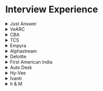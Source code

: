 # Interview Experience

<details>
<summary>Just Answer</summary>

 #### Difference between Hashtable and Dictionary
 A **dictionary** is a general concept that maps keys to values. <br />
 ```
var customers = new Dictionary<string, Customer>();
...
Customer customer = customers["Ali G"];
```
 A **hash table** is a data structure that maps keys to values by taking the hash value of the key (by applying some hash function to it) and mapping that to a bucket where one or more values are stored.
 ```
var customers = new Hashtable();
...
Customer customer = customers["Ali G"] as Customer;
```
 | Dictionary  | Hashtable |
| ------------- | ------------- |
| Needs own thread synchronization	| Offers thread safe version through Synchronized() method |
| Enumerated item: KeyValuePair	| Enumerated item: DictionaryEntry | 
| Newer (> .NET 2.0)| 	Older (since .NET 1.0) | 
| is in System.Collections.Generic| 	is in System.Collections | 
| Request to non-existing key throws exception | 	Request to non-existing key returns null |
| potentially a bit faster for value types |	bit slower (needs boxing/unboxing) for value types |

 #### Middleware
 Middleware is software that different applications use to communicate with each other.Middleware offers a standard Application Programming Interface (API) to manage the required input and output of data from the component. The internal linking with the component is hidden from the user. Developers use the APIs to request the services that they need from the software components. 
 Example:<br />
 1. **API (application programming interface)** middleware
  Provides tools developers can use to create, expose and manage APIs for their applications.
1. **Remote procedure call (RPC) middleware**
Allows one application to trigger a function in another application, whether they reside in the same network.
1. **Database middleware** : ODBC, JDBC and transaction processing monitors
   
 #### Dependecy Injection
 Dependency injection aims to separate the concerns of constructing objects and using them, leading to loosely coupled programs.The pattern ensures that an object or function which wants to use a given service should not have to know how to construct those services.
 
There are various ways to implement C# Dependency Injection:
- Constructor Dependency Injection.
- Property Dependency Injection.
- Method Dependency Injection.
 > https://learn.microsoft.com/en-us/dotnet/core/extensions/dependency-injection

#### Exception handling
A try block is used by C# programmers to partition code that might be affected by an exception. Associated catch blocks are used to handle any resulting exceptions. A finally block contains code that is run whether or not an exception is thrown in the try block, such as releasing resources that are allocated in the try block. A try block requires one or more associated catch blocks, or a finally block, or both.
> https://learn.microsoft.com/en-us/dotnet/csharp/fundamentals/exceptions/exception-handling

</details>

<details>
<summary>VeARC</summary>

 #### Paralell programming and Concurrent Programming
##### Concurrent programming
Multiple processes are executed during a period of time.<br />
Examples:
1. Threading: Used in C# to achieve concurrency
1. Event loop: Used in JavaScript to coordinate the order in which instructions are executed<br />
##### Parallel programming
 Multiple tasks or subtasks of the same task run at the same time <br />
Examples:
1. Multitasking: Used in Python to achieve parallelism
2. Multicore or distributed systems: Required for parallel programs

   ![image](https://github.com/dhananjaya-poojari/Interview-preparation/assets/77887564/101308c1-b65e-4b4a-b459-57712246c269)

> https://www.linkedin.com/advice/0/whats-difference-between-concurrent-parallel-programming
 #### Differences Between Scoped, Transient, And Singleton Service or Three service lifetimes available with the Microsoft Dependency Injection container
 Service lifetimes define the conditions under which a service instance is created and disposed of.
1. Singleton <br />
A single instance of a resource that is shared across the application. Singleton services are good for objects that are expensive to create or need to maintain global state. They can also be used for logging services, feature flags, and email services.
```
services.AddSingleton<ILoggingService, LoggingService>();
```
2. Transient <br />
A new instance of a resource is created each time it's requested. Transient services are good for lightweight services with little or no state.
```
services.AddTransient<IGuidGenerator, GuidGenerator>();
```
3. Scoped <br />
Within a single request, the same instance will be used wherever it is injected. However, once the request ends, those instances will be disposed of.
A single instance of a resource is shared within a specific scope, such as an HTTP request. Scoped services are good for maintaining state or sharing data within a single request.
```
services.AddScoped<IAuthService,AuthService>();
```
> https://www.c-sharpcorner.com/article/differences-between-scoped-transient-and-singleton-service/
> https://mwaseemzakir.substack.com/p/ep-62-dependency-injection-explained?ref=dailydev
 #### Abstract Class
The abstract modifier indicates that the thing being modified has a missing or incomplete implementation. 
```
abstract class Shape
{
    public abstract int GetArea();
}

class Square : Shape
{
    private int _side;

    public Square(int n) => _side = n;

    // GetArea method is required to avoid a compile-time error.
    public override int GetArea() => _side * _side;

    static void Main()
    {
        var sq = new Square(12);
        Console.WriteLine($"Area of the square = {sq.GetArea()}");
    }
}
```
 #### Thread and Task 
 **Task** <br />
 Tasks class to let you create tasks and run them asynchronously.A task is an object that represents some work that should be done. The task can tell you if the work is completed and if the operation returns a result, the task gives you the result.< br />
 Example: Basically, a Task<T> "promises" to return you a T, but not right now honey, I'm kinda busy, why don't you come back later?<br />
 **Thread**<br />
  A Thread is a small set of executable instructions.When the time comes when the application is required to perform few tasks at the same time.A thread is one of the many possible workers which performs that task.
 > https://stackoverflow.com/questions/4130194/what-is-the-difference-between-task-and-thread
 #### Generics in C#
Generics in C# is a feature that allows users to create reusable code. It enables users to create classes, methods, and interfaces that work with different data types without explicitly defining the data type.
```
// Declare the generic class.
public class GenericList<T>
{
    public void Add(T input) { }
}
class TestGenericList
{
    private class ExampleClass { }
    static void Main()
    {
        // Declare a list of type int.
        GenericList<int> list1 = new GenericList<int>();
        list1.Add(1);

        // Declare a list of type string.
        GenericList<string> list2 = new GenericList<string>();
        list2.Add("");

        // Declare a list of type ExampleClass.
        GenericList<ExampleClass> list3 = new GenericList<ExampleClass>();
        list3.Add(new ExampleClass());
    }
}
```
> https://learn.microsoft.com/en-us/dotnet/csharp/fundamentals/types/generics
 #### Attribute Routing in ASP.NET MVC
 Attribute routing is a feature in ASP.NET Core MVC that allows users to define routes directly on their controller and action methods.
 > https://learn.microsoft.com/en-us/aspnet/web-api/overview/web-api-routing-and-actions/attribute-routing-in-web-api-2
### 2nd Round
#### Difference between IQueryable vs IEnumerable
![image](https://github.com/dhananjaya-poojari/Interview-preparation/assets/77887564/9563228e-b634-4ff8-aa9c-109395c73f31)

#### Differences between ExpandoObject, DynamicObject and dynamic
The `dynamic` keyword is used to declare variables that should be late-bound. If you want to use late binding, for any real or imagined type, you use the dynamic keyword and the compiler does the rest.

`ExpandoObject` is a simple class which allows you to add members to an instance and use them dynamically.<br />
`DynamicObject` is a more advanced implementation which can be inherited to easily provide customized behavior.
```
dynamic expando = new ExpandoObject();
```
#### Shallow and Deep copy 
a shallow copy duplicates the structure of a collection, but not the elements. A deep copy duplicates everything.

`Shallow copy`<br />
Creates a new collection object and populates it with references. The reference types inside the original object remain shared between the original and the copied object.
To make a shallow copy of an array in C#, you can use the `Array.Clone()` method.
```
A ob1 = new A();
ob1.a = 10;
A ob2 = new A();
ob2 = ob1;

ob1.a = 5;
// <-- If you see value of ob2.a after this line, it will be 5.
```
`Deep copy`<br />
Creates a new object and then recursively populates it with copies of the original's child object. Each reference type in the original is also deeply copied. The copied object gets its own instances of each reference type.
```
 A ob1 = new A();
 ob1.a = 10;
 A ob2 = new A();
 ob2.a = ob1.a;

 ob1.a = 5;
// <-- If you see value of ob2.a after this line, it will be 10.
```
</details>

<details>
<summary>CBA</summary>

 #### Asynchronous programming 
 Asynchronous programming is a technique that allows a program to run a second set of instructions while focusing on its primary process. It enables a program to start a long-running task and still be responsive to other events while that task runs. Asynchronous programming is a `non-blocking architecture`, which means it doesn't block further execution while one or more operations are in progress. With async programming, multiple related operations can run concurrently without waiting for other tasks to complete. 

![image](https://github.com/dhananjaya-poojari/Interview-preparation/assets/77887564/399464fa-c824-4a5c-833b-31d110903070)

#### Middleware
![image](https://github.com/dhananjaya-poojari/Interview-preparation/assets/77887564/35ed0037-40ea-4c85-9d55-de6c34f663a2)

Middleware components for common app scenarios:

1. Exception/error handling
   - When the app runs in the Development environment:
      - Developer Exception Page Middleware `(UseDeveloperExceptionPage)` reports app runtime errors.
      - Database Error Page Middleware `(UseDatabaseErrorPage)` reports database runtime errors.
   - When the app runs in the Production environment:
      - Exception Handler Middleware `(UseExceptionHandler)` catches exceptions thrown in the following middlewares.
      -  HTTP Strict Transport Security Protocol (HSTS) Middleware `(UseHsts)` adds the Strict-Transport-Security header.
3. HTTPS Redirection Middleware `(UseHttpsRedirection)` redirects HTTP requests to HTTPS.
4. Static File Middleware `(UseStaticFiles)` returns static files and short-circuits further request processing.
5. Cookie Policy Middleware `(UseCookiePolicy)` conforms the app to the EU General Data Protection Regulation (GDPR) regulations.
6. Routing Middleware `(UseRouting)` to route requests.
7. Authentication Middleware `(UseAuthentication)` attempts to authenticate the user before they're allowed access to secure resources.
8. Authorization Middleware `(UseAuthorization)` authorizes a user to access secure resources.
9. Session Middleware `(UseSession)` establishes and maintains session state. If the app uses session state, call Session Middleware after Cookie Policy Middleware and before MVC Middleware.
10. Endpoint Routing Middleware `(UseEndpoints with MapRazorPages)` to add Razor Pages endpoints to the request pipeline.

    > https://learn.microsoft.com/en-us/aspnet/core/fundamentals/middleware/?view=aspnetcore-8.0
#### Custom middleware
Custom middleware in ASP.NET Core allows developers to run code before or after the request-response cycle.The custom middleware component is like any other .NET class with `Invoke()` method. However, to execute next middleware in a sequence, it should have RequestDelegate type parameter in the constructor.
```
public class CustomMiddleware
{
    private readonly RequestDelegate _next;

    public CustomMiddleware(RequestDelegate next)
    {
        _next = next;
    }

    public async Task InvokeAsync(HttpContext context)
    {
        // Code to execute before the next middleware
        Console.WriteLine("Custom Middleware: Incoming request");

        await _next(context); // Call the next middleware

        // Code to execute after the next middleware
        Console.WriteLine("Custom Middleware: Outgoing response");
    }
}

public static class RequestCultureMiddlewareExtensions
{
    public static IApplicationBuilder UseRequestCulture(
        this IApplicationBuilder builder)
    {
        return builder.UseMiddleware<CustomMiddleware>();
    }
}
```
The middleware class must include:

1. A public constructor with a parameter of type `RequestDelegate`.
2. A public method named `Invoke` or `InvokeAsync`. This method must:
3. Return a `Task`.
   - Accept a first parameter of type `HttpContext`.
 > https://learn.microsoft.com/en-us/aspnet/core/fundamentals/middleware/write?view=aspnetcore-8.0

#### Response Caching Middleware
The middleware determines when responses are cacheable, stores responses, and serves responses from cache.
```
var builder = WebApplication.CreateBuilder(args);

builder.Services.AddResponseCaching();

var app = builder.Build();

app.UseHttpsRedirection();

// UseCors must be called before UseResponseCaching
//app.UseCors();

app.UseResponseCaching();

// Controller
[HttpGet]
[ResponseCache(Duration = 180, Location = ResponseCacheLocation.Any)]
public IActionResult getCache()
{}
```

#### Map Extension
The Map extension method branches the request pipeline based on matches of the given request path. If the request path starts with the given path, the branch is executed. 
```
    public class Startup
    {
        public Startup(IConfiguration configuration)
        {
            Configuration = configuration;
        }

        public IConfiguration Configuration { get; }

        // This method gets called by the runtime. Use this method to configure the HTTP request pipeline.
        public void Configure(IApplicationBuilder app, IWebHostEnvironment env)
        {
            app.Use(async (context, next) =>
            {
                await context.Response.WriteAsync("Use Middleware Component \n");
                await next();
            });

            app.Map("/testmap", MapCustomMiddleware);

            app.Run(async context => {
                await context.Response.WriteAsync("Run Middleware Component\n");
            });
        }

        private void MapCustomMiddleware(IApplicationBuilder app)
        {
            app.Use(async (context, next) =>
            {
                await context.Response.WriteAsync("Specific URL Logic Middleware using Map Method \n");
            });
        }
    }
```
#### Tuple types
The tuples feature provides concise syntax to group multiple data elements in a lightweight data structure.
```
(double, int) t1 = (4.5, 3);
(string, string, string) LookupName(long id) // tuple return type
{
    ... // retrieve first, middle and last from data storage
    return (first, middle, last); // tuple literal
}
```
#### Delegate and event example
**Delegate**
```
using System;

namespace Delegates
{
    // Delegate Definition
    public delegate int operation(int x, int y);

    class Program
    {
        // Method that is passes as an Argument
        // It has same signature as Delegates
        static int Addition(int a, int b)
        {
            return a + b;
        }
        static int Multiple(int a, int b)
        {
            return a*b;
        }

        static void Main(string[] args)
        {
            // Delegate instantiation
            operation obj = new operation(Addition);
            operation[] objArr =
                     {
                      new operation(Addition),
                      new operation(Multiple)
                     };

            // output
            Console.WriteLine("Addition is={0}",obj(23,27));
            Console.WriteLine("Addition is={0}",objArr[1](23,27));
            Console.ReadLine();
        }
    }
}
```
**Event** <br />
Event Handlers can't return a value. They are always void.
```
using System;

namespace Delegates
{
    public delegate void DelEventHandler();

    class Program
    {
        public static event DelEventHandler add;

        static void Main(string[] args)
        {
            add += new DelEventHandler(USA);
            add += new DelEventHandler(India);
            add += new DelEventHandler(England);
            add.Invoke(); // or add(); both are same

            Console.ReadLine();
        }
        static void USA()
        {
            Console.WriteLine("USA");
        }

        static void India()
        {
            Console.WriteLine("India");
        }

        static void England()
        {
            Console.WriteLine("England");
        }
    }
}
```
> https://www.c-sharpcorner.com/UploadFile/84c85b/delegates-and-events-C-Sharp-net/

#### lock statement
When you synchronize thread access to a shared resource, lock on a dedicated object instance (for example, private readonly object balanceLock = new object();) or another instance that is unlikely to be used as a lock object by unrelated parts of the code.
```
private readonly object balanceLock = new object();
private decimal balance;
lock (balanceLock)
{
  if (balance >= amount)
  {
   balance -= amount;
   appliedAmount = amount;
  }
}
```
When accessing the balance always access inside lock 
> https://learn.microsoft.com/en-us/dotnet/csharp/language-reference/statements/lock

#### Singleton Design Pattern In C#
Always use sealed for singleton class
```
public sealed class Singleton2 {
    private Singleton2() {}
    private static readonly object lock = new object();
    private static Singleton2 instance = null;
    public static Singleton2 Instance {
        get {
            lock(lock) {
                if (instance == null) {
                    instance = new Singleton2();
                }
                return instance;
            }
        }
    }
}
```
> https://www.c-sharpcorner.com/UploadFile/8911c4/singleton-design-pattern-in-C-Sharp/

#### Difference Truncate and delete
The DELETE command is used to delete particular records from a table. The TRUNCATE command is used to delete the complete data from the table.
</details>

<details>
<summary>TCS</summary>
 
### 1st Round

#### What are the types of routing in ASP.NET MVC?
**Attribute routing**
It will be possible to use the Attribute Routing feature by placing a route on the action method or the controller.
```
[Route(“”)]
```
**Conventional routing**
Once a fresh ASP.net Core MVC application is created by making use of the default template, the app configures a default routing.The default route template is configured by MVC as
```
 {controller=Home}/{action=Index}/{id?}
```

### 2nd Round
#### What is use of singleton design pattern over static class?
 | Singleton Design Pattern  | Static Class |
| ------------- | ------------- |
| Singleton objects are stored in the heap	| static objects are stored in the stack. |
| We can clone a singleton object as long as the designer allows it	| we cannot clone a static class object. | 
| Singleton classes follow object-oriented programming (OOP) principles| 	static classes do not. | 
| We can implement an interface through a singleton class| 	not through the static methods of a class | 
| A singleton can be initialized lazily or asynchronously | a static class is generally initialized when it is first loaded |

#### Task Wait
Waits for the Task to complete execution.
```
public static void Main()
   {
      Task t = Task.Run( () => {
                           // Some operation
                         } );
     t.Wait();
   }
```

#### Difference between var and dynamic    
   | Var  | Dynamic |
| ------------- | ------------- |
| The compiler determines the variable's type at compile time.	| The compiler determines the variable's type during run-time. |
| This type of variable should be initialized when it is declared. As a result, the compiler will determine the type of the variable based on the value it was initialized with.	| This type of variable does not require initialization at the time of declaration. Because at compilation time, the compiler does not know the type of the variable. | 
| Throws an error if a variable is not initialized.	| 	There will be no error if the variable is not initialized. | 
| It can't be used to return values from a function or for properties. It can only be used as a function's local variable. | It can be used to return values from a function or for properties. |

#### What is symmantic Element?
A semantic element clearly describes its meaning to both the browser and the developer.Examples of non-semantic elements: `<div>` and `<span>` - Tells nothing about its content. Examples of semantic elements: `<form>` , `<table>` , and `<article>` - Clearly defines its content.

#### What is Psuedo class and use of that
A pseudo-class is a selector that selects elements that are in a specific state, e.g. they are the first element of their type, or they are being hovered over by the mouse pointer.

#### Can we create our own tag in html
Yes we can create 

> https://stackoverflow.com/questions/5682943/how-to-create-custom-tags-for-html

#### Autocomplete in html
autocomplete is attribute you can use in input, form and etc.

#### SOLID Principle
1. Single-Responsibility Principle
2. Open-Closed Principle
3. Liskov Substitution Principle - This means that every subclass or derived class should be substitutable for their base or parent class.
4. Interface Segregation Principle - A client should never be forced to implement an interface that it doesn’t use, or clients shouldn’t be forced to depend on methods they do not use.
5. Dependency Inversion Principle - Entities must depend on abstractions, not on concretions. It states that the high-level module must not depend on the low-level module, but they should depend on abstractions.

</details>

<details>
<summary>Empyra</summary>

### 1st Round
#### Garbage Collection in .Net
The garbage collector manages the allocation and release of memory for an application. Therefore, developers working with managed code don't have to write code to perform memory management tasks.The GC.Collect method is called. In almost all cases, you don't have to call this method because the garbage collector runs continuously.<br>
Also we can use `IDisposable` Interface for releasing unmanaged resources. We should call/create a object with `using` statement it will trigger dispose method.
We can achieve `using` is basically the equivalent of:
```
var con = new Connection();
    try {
        con.Open()
        //do whatever
    } finally {
        if (con != null) con.Dispose();
    }
```
So it also has the benefit of calling Dispose() even if an unhandled exception is thrown in the code within the block.

#### Difference between throw and throw ex
**throw ex** resets the stack trace (so your errors would appear to originate from HandleException)

**throw** doesn't - the original offender would be preserved.
#### Fourth highest in SQL table
```
select salary from Employee order by salary desc limit 1 offset 4;
```

### 2nd Round
#### How is it possible to create an object from the abstract class?
```
namespace ConsoleApplication1
{
    public class Circle : Shape
    {
        public override void Draw()
        {
            Console.WriteLine("Draw a Circle");
        }
    }

    public abstract class Shape
    {    
        public abstract void Draw();
    }
}
```
You can do like this
```
class Program
{
    static void Main(string[] args)
    {       
        Shape v;
        v = new Circle();
        v.Draw();
    }
}
```
#### Multicast Delegate
```
using System;

delegate void CustomCallback(string s);

class TestClass
{
    static void Hello(string s)
    {
        Console.WriteLine($"  Hello, {s}!");
    }

    static void Goodbye(string s)
    {
        Console.WriteLine($"  Goodbye, {s}!");
    }

    static void Main()
    {
        CustomCallback hiDel, byeDel, multiDel, multiMinusHiDel;

        // Initialize the delegate object hiDel that references the
        hiDel = Hello;

        // Initialize the delegate object byeDel that references the
        byeDel = Goodbye;

        // The two delegates, hiDel and byeDel, are combined to
        multiDel = hiDel + byeDel;

        // Remove hiDel from the multicast delegate, leaving byeDel,
        // which calls only the method Goodbye.
        multiMinusHiDel = multiDel - hiDel;

        Console.WriteLine("Invoking delegate hiDel:");
        hiDel("A");
        Console.WriteLine("Invoking delegate byeDel:");
        byeDel("B");
        Console.WriteLine("Invoking delegate multiDel:");
        multiDel("C");
        Console.WriteLine("Invoking delegate multiMinusHiDel:");
        multiMinusHiDel("D");
    }
}
```
#### Status Code
#### 1xx: Informational
- **100 Continue**: Indicates that the initial part of a request has been received and the client should continue with the request.
- **101 Switching Protocols**: Informs the client that the server is switching protocols as requested by the client.

#### 2xx: Success
- **200 OK**: The request was successful, and the server returned the requested resource.
- **201 Created**: The request was successful, and a new resource was created as a result.
- **202 Accepted**: The request has been accepted for processing, but the processing is not complete.
- **204 No Content**: The request was successful, but there is no content to send in the response.

#### 3xx: Redirection
- **301 Moved Permanently**: The requested resource has been moved to a new URL permanently.
- **302 Found**: The requested resource has been temporarily moved to a different URL.
- **304 Not Modified**: The resource has not been modified since the last request.

#### 4xx: Client Errors
- **400 Bad Request**: The server could not understand the request due to invalid syntax.
- **401 Unauthorized**: Authentication is required and has failed or has not been provided.
- **403 Forbidden**: The server understood the request but refuses to authorize it.
- **404 Not Found**: The requested resource could not be found on the server.
- **405 Method Not Allowed**: The request method is known by the server but is not supported by the target resource.

#### 5xx: Server Errors
- **500 Internal Server Error**: The server encountered an unexpected condition that prevented it from fulfilling the request.
- **501 Not Implemented**: The server does not support the functionality required to fulfill the request.
- **502 Bad Gateway**: The server, while acting as a gateway or proxy, received an invalid response from the upstream server.
- **503 Service Unavailable**: The server is not ready to handle the request, often due to maintenance or overload.
  
#### use strict in JS file
The "use strict" directive enables JavaScript's strict mode. JavaScript's strict mode was introduced in ECMAScript 5. It enforces stricter parsing and error handling on the code at runtime. It also helps you write cleaner code and catch errors and bugs that might otherwise go unnoticed.

### 3rd Round
#### Normalization in SQL
Normalization is the process of organizing data in a database. It includes creating tables and establishing relationships between those tables according to rules designed both to protect the data and to make the database more flexible by eliminating redundancy and inconsistent dependency.

> https://learn.microsoft.com/en-us/office/troubleshoot/access/database-normalization-description#normalizing-an-example-table
#### Group by rules
1.**HAVING Clause**:
   - Use the `HAVING` clause to filter groups based on aggregate calculations.
   - It is similar to the `WHERE` clause but is used for aggregate data.
     
2.**Column Selection**:
   - You can only select columns that are included in the `GROUP BY` clause or aggregate functions.
     
3.**Order of Columns**:
   - The order of columns in the `GROUP BY` clause matters if you're expecting a specific grouping hierarchy.
</details>

<details>
<summary>Alphastream</summary>

#### Mutex vs Semaphore

| Feature      | Mutex                                                                                 | Semaphore                                                                                   |
|--------------|---------------------------------------------------------------------------------------|--------------------------------------------------------------------------------------------|
| **Purpose**  | Ensures that only one thread can access a resource at a time.                         | Controls access to a resource that has a limited number of instances.                       |
| **Ownership**| Only the thread that locked the mutex can unlock it.                                  | Can be incremented or decremented by any thread, not necessarily the one that decremented it. |
| **Usage**    | Typically used to protect critical sections of code from concurrent access.           | Often used to manage access to a pool of resources, like a fixed number of database connections. |
| **Analogy**  | A key to a single-occupancy restroom—only one person can use it at a time, and only that person can unlock the door after use. | A ticket system for a multi-stall restroom with a limited number of stalls; anyone with a ticket can use an available stall. |

</details>

<details>
<summary>Deloitte</summary>

#### What is the best strategy to sync data between DB and redis cache?
Caches are sync'd in two common ways:

1. **Data cached with expiration:** Once cached data has expired, a background process adds fresh data to cache, and so on. Usually there's data that will be refreshed in different intervals: 10 minutes, 1 hour, every day.
2. **Data cached on demand:** When an user requests some data, that request goes through the non-cached road, and that request stores the result in cache, and a limited number of subsequent requests will read cached data directly if cache is available. This approach can fall into #1 one too in terms of cache invalidation interval.

Problem from dynamic/static perspective:

1. **Real/Time approach:** each time a process changes the DB data, you dispatch an event or a message to a queue where a worker handles corresponding indexing of the cache. Some might event implement it as a DB Trigger (I don't like)
2. **Static/delayed approach:** Once a day/hour/minute.. depending on your needs there is a process that does a batch/whole indexing of the DB data to the cache.
#### How controller will validate request body (Model.IsValid)
The `ModelState.IsValid` property will be true if the values were able to bind correctly to the model AND no validation rules were broken in the process.
```
if (!ModelState.IsValid)
{
  return Page();
}

```

#### Difference Between .NET Core and .NET Framework

| Feature                | .NET Core                                                                   | .NET Framework                                                               |
|------------------------|-----------------------------------------------------------------------------|------------------------------------------------------------------------------|
| **Platform**           | Cross-platform (Windows, Linux, macOS)                                       | Windows only                                                                 |
| **Performance**        | Generally faster and more efficient                                          | Comparatively slower                                                          |
| **Deployment Model**   | Self-contained deployments and side-by-side versioning                       | System-wide versioning and shared framework                                  |
| **Microservices**      | Better support for microservices and containers                              | Limited support for microservices and containers                             |
| **API Compatibility**  | Does not support all .NET Framework APIs, focuses on modern development      | Full support for all .NET APIs                                               |
| **Development**        | Ideal for new applications and modernizing existing applications             | Typically used for existing applications and those that rely on Windows-specific features |
| **Release Cycle**      | Rapid release cycle with new features and improvements                       | Slower release cycle, primarily for bug fixes and security patches           |
| **Tooling**            | Supported by Visual Studio, Visual Studio Code, and command-line tools       | Primarily supported by Visual Studio                                         |
| **Open Source**        | Fully open-source and community-driven                                       | Partially open-source                                                        |
</details>

<details>
<summary>First American India</summary>

#### ConfigureAwait in C#
`ConfigureAwait` is a method in C# used to configure how an `await` operation behaves in terms of capturing the current synchronization context. It is especially important in asynchronous programming to avoid potential deadlocks and improve performance.

The `ConfigureAwait` method is used after an `await` expression to specify whether to continue executing the remainder of the async method on the original context captured by the `await`.
#### What is ‘CORS’? What is it used for?
Cross-Origin Resource Sharing (CORS) is a security feature implemented by web browsers that allows or restricts web applications running at one origin (domain) from accessing resources from a different origin. This mechanism is crucial for web security and helps prevent malicious behavior such as cross-site request forgery (CSRF).

When a web application makes a request to a different origin (e.g., a different domain, protocol, or port), the browser sends an HTTP request with an `Origin` header. The server can then respond with specific headers to indicate whether the request is allowed.
#### useReducer in React
useReducer is a React Hook that lets you add a reducer to your component.
> https://react.dev/reference/react/useReducer#usage
#### app.use in .Net Core
In .NET Core, middleware components are used to handle requests and responses in the application pipeline. The `app.Use` method is one of the ways to add middleware to the request processing pipeline in an ASP.NET Core application.

```
app.Use(async (context, next) =>
{
  // Code to execute before the next middleware
  Console.WriteLine("Incoming request: " + context.Request.Path);

  await next.Invoke(); // Call the next middleware

  // Code to execute after the next middleware
  Console.WriteLine("Outgoing response: " + context.Response.StatusCode);
});
```
Explanation
- Anonymous Function: app.Use takes an anonymous function with two parameters: context and next.
context: Represents the HTTP context for the request.
- next: A delegate to invoke the next middleware in the pipeline.
- Before Next: Code executed before calling next.Invoke() runs before the next middleware.
- After Next: Code executed after next.Invoke() runs after the next middleware has completed processing.
#### Worker Process in .Net
A `Worker Service` is also a real process, but is intended as a background service for a front-end application; it starts with the application and stops with the application.

Worker processes provide the execution environment for all web sites and applications configured in IIS.

Now each pool can have one or more worker process. Each worker process is a different program that's run your site, have their alone static variables, they different start stop calls etc. Different worker process are not communicate together, and the only way to exchange data is from common files or a common database. If you have more than one worker process and one of them make long time calculations, then the other can take care to handle the internet calls and show content.

> https://stackoverflow.com/questions/14105345/iis-app-pools-worker-processes-app-domains
#### Application pool
An Application Pool in IIS (Internet Information Services) is a feature that isolates web applications for better security, reliability, availability, and performance. By using application pools, you can ensure that applications run independently of each other.

Many application domains (sites) can have the same application pool, and because they have the same application pool they run under the same processes, and under the same account - and they have the same settings of the pool. If this pool restarts, then all sites under that pools restarts.

#### App domain
In a server you can have many asp.net sites that runs together. Each one site is an app domain.
![image](https://github.com/dhananjaya-poojari/Interview-preparation/assets/77887564/c4519c17-0162-4cfc-8650-7aec668830a3)

#### What is advantage of microservice architeture over monolithic architecture?
| **Aspect**                   | **Monolithic Architecture**                         | **Microservice Architecture**                      |
|------------------------------|-----------------------------------------------------|---------------------------------------------------|
| **Codebase**                 | Single codebase                                     | Multiple codebases                                 |
| **Deployment**               | Unified deployment                                  | Independent deployment                             |
| **Coupling**                 | Tightly coupled                                     | Loosely coupled                                    |
| **Scalability**              | Scalability of the whole application                | Independent scaling of services                    |
| **Technology Stack**         | Uniform technology stack                           | Flexibility to use different technologies          |
| **Fault Isolation**          | Failure in one component can affect the entire app  | Failures are isolated to individual services       |
| **Development Speed**        | Slower due to large codebase and dependencies       | Faster, as teams can work on different services independently |
| **Maintenance**              | More complex due to interdependencies               | Easier due to isolated services                    |
| **Deployment Speed**         | Slower due to the need to deploy the entire application | Faster, as services can be deployed independently   |
| **Team Structure**           | Large, cross-functional teams                       | Small, focused teams                                |
#### What is a database cluster? 
</details>



<details>
<summary>Auto Desk</summary>
 
#### What is REST Api?
REST (Representational State Transfer) API is an architectural style for building web services that provide a standardized way of interacting with data and resources over the internet using HTTP protocols. A REST API is a type of web service that adheres to the principles of the REST architectural style.
The key characteristics of a REST API are:
- Resource-based: The API exposes a set of resources, which can be identified by unique URIs (Uniform Resource Identifiers). These resources represent the data or functionality that the API provides.
- Stateless: Each request from the client to the server must contain all the necessary information to understand and process the request. The server does not store any client context between requests.
- Uniform interface: The API uses a consistent set of HTTP methods (GET, POST, PUT, DELETE, etc.) to perform CRUD (Create, Read, Update, Delete) operations on the resources.
Representation-based: The client and server exchange representations of resources, typically in formats like JSON or XML, rather than exchanging raw data.
- Hypermedia-driven: The API should provide links and metadata within the responses, allowing clients to discover and navigate the available resources dynamically.
</details>

<details>
<summary>Hy-Vee</summary>
 
#### What is Extension Methods?
C# extension method is a static method of a static class, where the "this" modifier is applied to the first parameter.
```
public static class StringExtensions
{
    public static string ToTitleCase(this string str)
    {
        if (string.IsNullOrEmpty(str))
            return str;
        string[] words = str.Split(' ');
        for (int i = 0; i < words.Length; i++)
        {
            if (words[i].Length > 0)
            {
                words[i] = char.ToUpper(words[i][0]) + words[i].Substring(1);
            }
        }
        return string.Join(" ", words);
    }
}

```
In this example, the StringExtensions class contains a static method called `ToTitleCase` that takes a string as its parameter and returns the string in title case.
The this keyword in the method signature `public static string ToTitleCase(this string str)` indicates that this method is an extension method for the string type.
```
string myString = "the quick brown fox jumps over the lazy dog";
string titleCaseString = myString.ToTitleCase(); // "The Quick Brown Fox Jumps Over The Lazy Dog";
```
#### Microtask Queue and Callback Queue
![image](https://github.com/dhananjaya-poojari/Interview-preparation/assets/77887564/aca0208e-4aa6-4c2f-8f40-209d4a247e23)

</details>

<details>
<summary>Ivanti</summary>

#### Why RDS over SQL Server?
Amazon RDS is a fully managed service that makes it easy to set up, operate, and scale a relational database in the cloud. It supports a variety of database engines such as MySQL, MariaDB, PostgreSQL, Oracle, and Microsoft SQL Server. At the same time Microsoft SQL Server supports only it’s own database engine that can be run on-premises or in the cloud. When we want to scale we can increase storage of RDS but SQL server need to increase the EC2 storage so RDS is cost efficient.
#### What is Reflection in C#?

#### How username and password is maintained in OAuth 2.0?
![image](https://github.com/dhananjaya-poojari/Interview-preparation/assets/77887564/7dac04f9-899c-41c7-8d57-8e35e487c41f)

</details>

<details>
<summary>h & M</summary>

#### Difference between FirstOrDefault and SingleOrDefault
#### Difference between Convert.ToString() and ToString()
#### How to stop upgrading reference type when passing a method?
</details>
